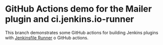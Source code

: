 GitHub Actions demo for the Mailer plugin and ci.jenkins.io-runner
=========================================

This branch demonstrates some GitHub actions for building Jenkins plugins with [Jenkinsfile Runner](https://github.com/jenkinsci/jenkinsfile-runner) o GitHub actions.
